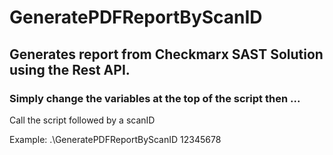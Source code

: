 # GeneratePDFReportByScanID

## Generates report from Checkmarx SAST Solution using the Rest API. 

### Simply change the variables at the top of the script then ...

Call the script followed by a scanID

Example: .\GeneratePDFReportByScanID 12345678
